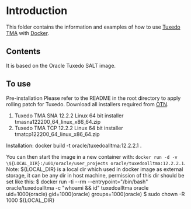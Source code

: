 # Introduction
This folder contains the information and examples of how to use [Tuxedo TMA](http://docs.oracle.com/cd/E72452_01/tuxedo/docs1222/interm/mainfrm.html) with [Docker](https://www.docker.com/).

## Contents
It is based on the Oracle Tuxedo SALT image.

## To use
Pre-installation
Please refer to the README in the root directory to apply rolling patch for Tuxedo.
Download all installers required from [OTN](http://www.oracle.com/technetwork/middleware/tuxedo/downloads/index.html).
1. Tuxedo TMA SNA 12.2.2 Linux 64 bit installer
     tmasna122200_64_linux_x86_64.zip
2. Tuxedo TMA TCP 12.2.2 Linux 64 bit installer
     tmatcp122200_64_linux_x86_64.zip

Installation:
docker build -t oracle/tuxedoalltma:12.2.2.1 .

You can then start the image in a new container with: ``docker run -d -v \${LOCAL_DIR}:/u01/oracle/user_projects oracle/tuxedoalltma:12.2.2.1``.
Note: \${LOCAL_DIR} is a local dir which used in docker image as external storage, it can be any dir in host machine, permission of this dir should be set like this:
    $ docker run -ti --rm --entrypoint="/bin/bash" oracle/tuxedoalltma -c "whoami && id" tuxedoalltma
      oracle
      uid=1000(oracle) gid=1000(oracle) groups=1000(oracle)
    $ sudo chown -R 1000 \${LOCAL_DIR}

